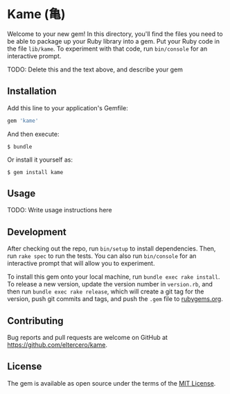# Kame (亀)

Welcome to your new gem! In this directory, you'll find the files you need to be able to package up your Ruby library into a gem. Put your Ruby code in the file `lib/kame`. To experiment with that code, run `bin/console` for an interactive prompt.

TODO: Delete this and the text above, and describe your gem

## Installation

Add this line to your application's Gemfile:

```ruby
gem 'kame'
```

And then execute:

    $ bundle

Or install it yourself as:

    $ gem install kame

## Usage

TODO: Write usage instructions here

## Development

After checking out the repo, run `bin/setup` to install dependencies. Then, run `rake spec` to run the tests. You can also run `bin/console` for an interactive prompt that will allow you to experiment.

To install this gem onto your local machine, run `bundle exec rake install`. To release a new version, update the version number in `version.rb`, and then run `bundle exec rake release`, which will create a git tag for the version, push git commits and tags, and push the `.gem` file to [rubygems.org](https://rubygems.org).

## Contributing

Bug reports and pull requests are welcome on GitHub at https://github.com/eltercero/kame.


## License

The gem is available as open source under the terms of the [MIT License](http://opensource.org/licenses/MIT).

